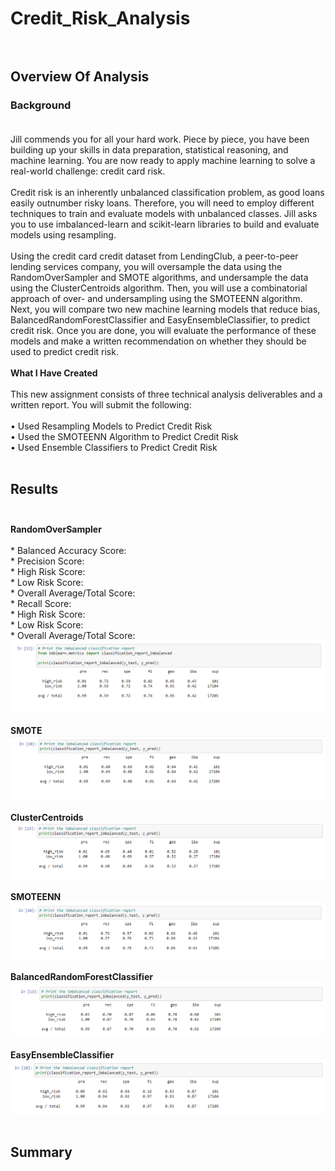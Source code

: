 # Credit_Risk_Analysis<br><br>

## Overview Of Analysis<br>

### Background<br><br>
Jill commends you for all your hard work. Piece by piece, you have been building up your skills in data preparation, statistical reasoning, and machine learning. You are now ready to apply machine learning to solve a real-world challenge: credit card risk.<br><br>
Credit risk is an inherently unbalanced classification problem, as good loans easily outnumber risky loans. Therefore, you will need to employ different techniques to train and evaluate models with unbalanced classes. Jill asks you to use imbalanced-learn and scikit-learn libraries to build and evaluate models using resampling.<br><br>
Using the credit card credit dataset from LendingClub, a peer-to-peer lending services company, you will oversample the data using the RandomOverSampler and SMOTE algorithms, and undersample the data using the ClusterCentroids algorithm. Then, you will use a combinatorial approach of over- and undersampling using the SMOTEENN algorithm. Next, you will compare two new machine learning models that reduce bias, BalancedRandomForestClassifier and EasyEnsembleClassifier, to predict credit risk. Once you are done, you will evaluate the performance of these models and make a written recommendation on whether they should be used to predict credit risk.<br><br>
**What I Have Created**<br><br>
This new assignment consists of three technical analysis deliverables and a written report. You will submit the following:<br><br>
      •	Used Resampling Models to Predict Credit Risk<br>
      •	Used the SMOTEENN Algorithm to Predict Credit Risk<br>
      •	Used Ensemble Classifiers to Predict Credit Risk<br><br>

## Results<br><br>
**RandomOverSampler**<br><br>
      * Balanced Accuracy Score:<br>
      * Precision Score:<br>
                  * High Risk Score:<br>
                  * Low Risk Score:<br>
                  * Overall Average/Total Score:<br>
      * Recall Score:<br>
                  * High Risk Score:<br>
                  * Low Risk Score:<br>
                  * Overall Average/Total Score:<br>
![Random_Over_Sampler](Resources/Random_Over_Sampler.png)<br><br>
**SMOTE**<br>
![SMOTE](Resources/SMOTE.png)<br><br>
**ClusterCentroids**<br>
![Cluster_Centroids](Resources/Cluster_Centroids.png)<br><br>
**SMOTEENN**<br>
![SMOTEENN](Resources/SMOTEENN.png)<br><br>
**BalancedRandomForestClassifier**<br>
![Balanced_Random_Forest_Classifier](Resources/Balanced_Random_Forest_Classifier.png)<br><br>
**EasyEnsembleClassifier**<br>
![Easy_Ensemble_Classifier](Resources/Easy_Ensemble_Classifier.png)<br><br>

## Summary<br><br>
